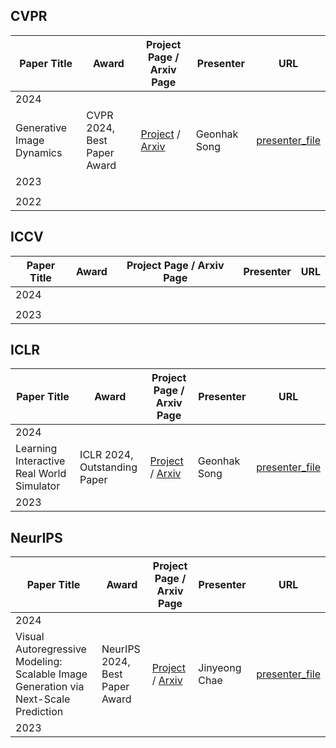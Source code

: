 

## CVPR

| Paper Title | Award | Project Page / Arxiv Page | Presenter | URL | 
| --------| -------- | -------- | -------- | -------- |
| 2024 |||||
| Generative Image Dynamics | CVPR 2024, Best Paper Award | [Project](https://generative-dynamics.github.io/) / [Arxiv](https://arxiv.org/abs/2309.07906) | Geonhak Song | [presenter_file](https://github.com/Pseudo-Lab/Best_Vision_Paper/blob/main/presentations/CVPR/2024/%5BCVPR%202024%5D%20Generative%20Image%20Dynamics%20(Best%20Paper%20Award).pdf) |
| 2023 |||||
|  |||||
| 2022 |||||

## ICCV

| Paper Title | Award | Project Page / Arxiv Page | Presenter | URL | 
| --------| -------- | -------- | -------- | -------- |
| 2024 |||||
|  |  |  |  |  |
| 2023 |||||

## ICLR

| Paper Title | Award | Project Page / Arxiv Page | Presenter | URL | 
| --------| -------- | -------- | -------- | -------- |
| 2024 |||||
| Learning Interactive Real World Simulator | ICLR 2024, Outstanding Paper | [Project](https://universal-simulator.github.io/unisim/) / [Arxiv](https://arxiv.org/abs/2310.06114) | Geonhak Song | [presenter_file](https://github.com/Pseudo-Lab/Best_Vision_Paper/blob/main/presentations/ICLR/2024/%5BICLR%202024%5D%20Learning%20Interactive%20Real%20World%20Simulator%20(Outstanding%20Paper).pdf) |
| 2023 |||||

## NeurIPS

| Paper Title | Award | Project Page / Arxiv Page | Presenter | URL | 
| --------| -------- | -------- | -------- | -------- |
| 2024 |||||
| Visual Autoregressive Modeling: Scalable Image Generation via Next-Scale Prediction | NeurIPS 2024, Best Paper Award | [Project](https://github.com/FoundationVision/VAR) / [Arxiv](https://arxiv.org/pdf/2404.02905) | Jinyeong Chae | [presenter_file](https://github.com/Pseudo-Lab/Best_Vision_Paper/blob/main/presentations/NeurlPS/%5BNeurIPS%202024%5D%20Visual%20Autoregressive%20Modeling_%20Scalable%20Image%20Generation%20%20via%20Next-Scale%20Prediction%20(Best%20Paper).pdf) |
| 2023 |||||



